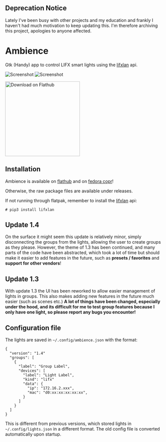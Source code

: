 ## Deprecation Notice

Lately I've been busy with other projects and my education and frankly I haven't had much motivation to keep updating this. I'm therefore archiving this project, apologies to anyone affected.

# Ambience

Gtk (Handy) app to control LIFX smart lights using the [lifxlan](https://github.com/mclarkk/lifxlan) api.

![Screenshot](https://raw.githubusercontent.com/LukaJankovic/Ambience/stable/screenshots/window-tiles.png)
![Screenshot](https://raw.githubusercontent.com/LukaJankovic/Ambience/stable/screenshots/window-controls.png)

<a href='https://flathub.org/apps/details/io.github.lukajankovic.ambience/'><img width='240' alt='Download on Flathub' src='https://flathub.org/assets/badges/flathub-badge-en.png'/></a>

## Installation

Ambience is available on [flathub](https://flathub.org/apps/details/io.github.lukajankovic.ambience) and on [fedora copr](https://copr.fedorainfracloud.org/coprs/lukajan/Ambience/)!

Otherwise, the raw package files are available under releases.

If not running through flatpak, remember to install the [lifxlan](https://flathub.org/apps/details/io.github.lukajankovic.ambience) api:

```
# pip3 install lifxlan
```

## Update 1.4

On the surface it might seem this update is relatively minor, simply disconnecting the groups from the lights,
allowing the user to create groups as they please. However, the theme of 1.3 has been continued, and many parts of the code have been abstracted, which took a lot of time but should make it easier to add features in the future, such as **presets / favorites** and **support for other vendors**!

## Update 1.3

With update 1.3 the UI has been reworked to allow easier management of lights in groups. This also makes adding new features in the future much easier (such as scenes etc.) **A lot of things have been changed, especially under the hood, and its difficult for me to test group features because I only have one light, so please report any bugs you encounter!**

## Configuration file
The lights are saved in `~/.config/ambience.json` with the format: 

```
{
  "version": "1.4"
  "groups": [
    {
      "label": "Group Label",
      "devices": [
        "label": "Light Label",
        "kind": "lifx"
        "data": {
          "ip": "172.16.2.xxx",
          "mac": "d0:xx:xx:xx:xx:xx",
        }
      ]
    }
  ]
}
```

This is different from previous versions, which stored lights in `~/.config/lights.json` in a different format. The old config file is converted automatically upon startup.
